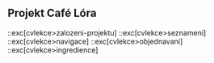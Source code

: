 ## Projekt Café Lóra

::exc[cvlekce>zalozeni-projektu]
::exc[cvlekce>seznameni]
::exc[cvlekce>navigace]
::exc[cvlekce>objednavani]
::exc[cvlekce>ingredience]